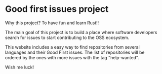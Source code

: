 # Good first issues project

Why this project? To have fun and learn Rust!!

The main goal of this project is to build a place where software developers search for issues to start contributing to the OSS ecosystem.

This website includes a easy way to find repositories from several languages and their Good First issues. The list of repositories will be ordered by the ones with more issues with the tag "help-wanted".

Wish me luck!
